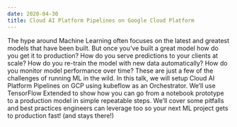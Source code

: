 ```yaml
---
date: 2020-04-30
title: Cloud AI Platform Pipelines on Google Cloud Platform 
---
```

The hype around Machine Learning often focuses on the latest and greatest models that have been built. But once you’ve built a great model how do you get it to production? How do you serve predictions to your clients at scale? How do you re-train the model with new data automatically? How do you monitor model performance over time? These are just a few of the challenges of running ML in the wild. In this talk, we will setup Cloud AI Platform Pipelines on GCP using kubeflow as an Orchestrator. We’ll use TensorFlow Extended to show how you can go from a notebook prototype to a production model in simple repeatable steps. We’ll cover some pitfalls and best practices engineers can leverage too so your next ML project gets to production fast! (and stays there!)
